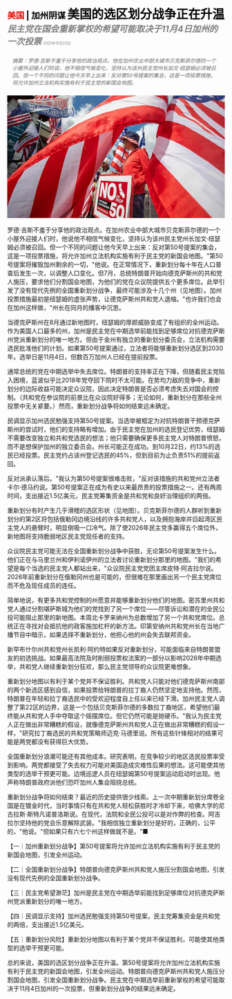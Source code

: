 <span style="color:#E3120B; font-size:14.9pt; font-weight:bold;">美国</span> <span style="color:#000000; font-size:14.9pt; font-weight:bold;">| 加州阴谋</span>
<span style="color:#000000; font-size:21.0pt; font-weight:bold;">美国的选区划分战争正在升温</span>
<span style="color:#808080; font-size:14.9pt; font-weight:bold; font-style:italic;">民主党在国会重新掌权的希望可能取决于11月4日加州的一次投票</span>
<span style="color:#808080; font-size:6.2pt;">2025年10月23日</span>

<div style="padding:8px 12px; color:#666; font-size:9.0pt; font-style:italic; margin:12px 0;">摘要：罗德·吉斯不羞于分享他的政治观点。他在加州农业中部大城市贝克斯菲尔德的一个小屋外迎接人们时说，他不相信气候变化，坚持认为该州民主党州长加文·纽瑟姆必须被召回。但一个不同的问题让他今天早上出来：反对第50号提案的集会，这是一项投票措施，将允许加州立法机构实施有利于民主党的新国会地图。</div>

![](../images/012_Americas_gerrymander_war_is_heating_up/p0056_img01.jpeg)

罗德·吉斯不羞于分享他的政治观点。在加州农业中部大城市贝克斯菲尔德的一个小屋外迎接人们时，他说他不相信气候变化，坚持认为该州民主党州长加文·纽瑟姆必须被召回。但一个不同的问题让他今天早上出来：反对第50号提案的集会，这是一项投票措施，将允许加州立法机构实施有利于民主党的新国会地图。"第50号提案将摧毁加州剩余的一切，"他说。在正常情况下，重新划分每十年在人口普查后发生一次，以调整人口变化。但7月，总统特朗普开始向德克萨斯州的共和党人施压，要求他们分割国会地图，为他们的党在众议院提供五个更多席位。此举引发了没有现代先例的全国重新划分战争，最终可能涉及十几个州（见地图）。加州投票措施最初是纽瑟姆的虚张声势，让德克萨斯州共和党人退缩。"也许我们也会在加州这样做，"州长在同月的播客中沉思。

当德克萨斯州在8月通过新地图时，纽瑟姆的厚颜威胁变成了有组织的全州运动。作为美国人口最多的州，加州是民主党在中期选举前能找到足够席位对抗德克萨斯州党派重新划分的唯一地方。但由于金州有独立的重新划分委员会，立法机构需要选民批准他们的计划。如果第50号提案通过，立法者将能够重新划分选区到2030年。选举日是11月4日，但数百万加州人已经在提前投票。

通常总统的党在中期选举中失去席位。特朗普的支持率正在下降，但随着民主党陷入困境，蓝波似乎比2018年党夺回下院时不太可能。在势均力敌的竞争中，重新划分的边际收益可能决定众议院，因此决定特朗普是否必须考虑失去对国会的控制。（共和党在参议院的前景比在众议院好得多；无论如何，重新划分在那些全州投票中无关紧要。）然而，重新划分战争将如何结束远未确定。

民调显示加州选民勉强支持第50号提案。当选举被框定为对抗特朗普干预德克萨斯州的尝试时，他们的支持略有增加。由于民主党在加州的选民登记优势，纽瑟姆不需要改变独立和共和党选民的想法；他只需要确保更多民主党人对特朗普愤怒，而不是想保护加州的独立委员会。州长可能正在成功。到10月22日，约13%的选民已经投票。民主党约占该州登记选民的45%，但到目前为止负责51%的提前返回。

反对派承认落后。"我认为第50号提案很难击败，"反对该措施的共和党州立法者卡尔·德马约说。第50号提案正在成为有史以来最昂贵的投票措施之一。还有两周时间，支出接近1.5亿美元，民主党筹集资金是共和党和良好治理组织的两倍。

重新划分有时产生几乎滑稽的选区形状（见地图）。贝克斯菲尔德的人群听到重新划分的第2区将包括俄勒冈边境沿线的许多共和党人，以及拥抱海岸并舀起湾区民主党人的悬臂时，明显倒吸一口冷气。除了使2026年民主党多赢得五个席位外，新地图将支持脆弱地区民主党现任者的支持。

众议院民主党可能无法在全国重新划分战争中获胜，无论第50号提案发生什么。他们正在与马里兰州和伊利诺伊州的立法者讨论重新划分那里的地图。"我们的希望是每个当选的民主党人都站出来，"众议院民主党党团主席皮特·阿吉拉尔说。2026年前重新划分在俄勒冈州也是可能的，但很难在那里画出另一个民主党席位而不危及现任成员的连任。

简单地说，有更多共和党控制的州愿意并能够重新划分他们的地图。密苏里州共和党人通过分割堪萨斯城为他们的党找到了另一个席位——尽管诉讼和潜在的全民公投可能阻止那里的新地图。本周北卡罗来纳州为总数增加了另一个共和党席位。总统正在寻找对会抵抗他的政客施加杠杆的新方法。印第安纳州共和党州长在当地广播节目中暗示，如果选择不重新划分，他担心他的州会失去联邦资金。

新罕布什尔州共和党州长凯利·阿约特如果反对重新划分，可能面临来自特朗普盟友的初选挑战。如果最高法院及时削弱投票权法案的一部分以影响2026年中期选举，共和党人继续重新划分狂欢，那么民主党领导的众议院更难想象。

重新划分地图以有利于某个党并不保证胜利。共和党人只能对他们德克萨斯州南部的两个新选区感到自信，如果投票给特朗普的拉丁裔人仍然坚定地支持他。然而，特朗普在年轻和拉丁裔选民中的受欢迎程度自上任以来已经下滑。加州民主党人调整了第22区的边界，这是一个包括贝克斯菲尔德的多数拉丁裔地区，希望他们最终能从共和党人手中夺取这个摇摆席位。但它仍然可能是抛硬币。"我认为民主党人正在做出非常糟糕的假设，就像德克萨斯州共和党人正在做出非常糟糕的假设一样，"研究拉丁裔选民的共和党策略师迈克·马德里说。所有这些针锋相对的结果可能是两党都没有获得巨大优势。

全国重新划分浪潮可能还有其他成本。研究表明，在竞争较少的地区选民投票率受到影响。两党都接受了失去权力可能对美国造成灾难性后果的想法。这可能使其他类型的选举干预更可能。边境巡逻人员在纽瑟姆第50号提案运动启动时出现。他声称特朗普政府派他们恐吓加州人集会阻挠总统。

重新划分战争将如何结束？最近的历史提供很少线索。上一次中期重新划分席卷全国是在镀金时代，当时事情只有在共和党人轻松获胜时才冷却下来，哈佛大学的尼古拉斯·斯特凡诺普洛斯说。在现代，法院和全民公投可以是对作弊的检查。阿吉拉尔坚持他的党会乐意解除武装。"我相信独立重新划分是好的，正确的，公平的，"他说。"但如果只有六七个州这样做就不是。"■

【一｜加州重新划分战争】第50号提案将允许加州立法机构实施有利于民主党的新国会地图，引发全州运动。

【二｜全国重新划分战争】特朗普向德克萨斯州共和党人施压分割国会地图，引发没有现代先例的全国重新划分战争。

【三｜民主党希望渺茫】加州是民主党在中期选举前能找到足够席位对抗德克萨斯州党派重新划分的唯一地方。

【四｜民调显示支持】加州选民勉强支持第50号提案，民主党筹集资金是共和党的两倍，支出接近1.5亿美元。

【五｜重新划分风险】重新划分地图以有利于某个党并不保证胜利，可能使其他类型的选举干预更可能。

总的来说，美国的选区划分战争正在升温。第50号提案将允许加州立法机构实施有利于民主党的新国会地图，引发全州运动。特朗普向德克萨斯州共和党人施压分割国会地图，引发全国重新划分战争。民主党在中期选举前重新掌权的希望可能取决于11月4日加州的一次投票，但重新划分战争的结果远未确定。
